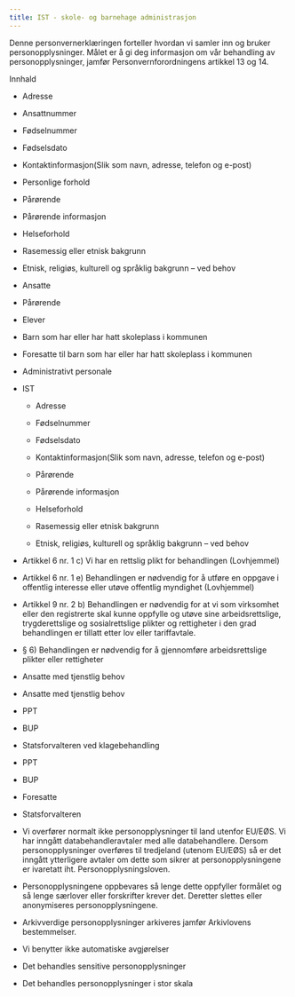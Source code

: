 ```yaml
---
title: IST - skole- og barnehage administrasjon
---
```



  

Denne personvernerklæringen forteller hvordan vi samler inn og bruker personopplysninger. Målet er å gi deg informasjon om vår behandling av personopplysninger, jamfør Personvernforordningens artikkel 13 og 14.

  

Innhald

*   Adresse  
    
*   Ansattnummer  
    
*   Fødselnummer  
    
*   Fødselsdato  
    
*   Kontaktinformasjon(Slik som navn, adresse, telefon og e-post)  
    
*   Personlige forhold  
    
*   Pårørende  
    
*   Pårørende informasjon  
    
*   Helseforhold  
    
*   Rasemessig eller etnisk bakgrunn  
    
*   Etnisk, religiøs, kulturell og språklig bakgrunn – ved behov  
    
*   Ansatte  
    
*   Pårørende  
    
*   Elever  
    
*   Barn som har eller har hatt skoleplass i kommunen  
    
*   Foresatte til barn som har eller har hatt skoleplass i kommunen  
    
*   Administrativt personale  
    
*   IST  
    
    *   Adresse
    
    *   Fødselnummer
    
    *   Fødselsdato
    
    *   Kontaktinformasjon(Slik som navn, adresse, telefon og e-post)
    
    *   Pårørende
    
    *   Pårørende informasjon
    
    *   Helseforhold
    
    *   Rasemessig eller etnisk bakgrunn
    
    *   Etnisk, religiøs, kulturell og språklig bakgrunn – ved behov
    
*   Artikkel 6 nr. 1 c) Vi har en rettslig plikt for behandlingen (Lovhjemmel)  
    
*   Artikkel 6 nr. 1 e) Behandlingen er nødvendig for å utføre en oppgave i offentlig interesse eller utøve offentlig myndighet (Lovhjemmel)  
    
*   Artikkel 9 nr. 2 b) Behandlingen er nødvendig for at vi som virksomhet eller den registrerte skal kunne oppfylle og utøve sine arbeidsrettslige, trygderettslige og sosialrettslige plikter og rettigheter i den grad behandlingen er tillatt etter lov eller tariffavtale.  
    
*   § 6) Behandlingen er nødvendig for å gjennomføre arbeidsrettslige plikter eller rettigheter  
    
*   Ansatte med tjenstlig behov  
    
*   Ansatte med tjenstlig behov  
    
*   PPT  
    
*   BUP  
    
*   Statsforvalteren ved klagebehandling  
    
*   PPT  
    
*   BUP  
    
*   Foresatte  
    
*   Statsforvalteren  
    
*   Vi overfører normalt ikke personopplysninger til land utenfor EU/EØS. Vi har inngått databehandleravtaler med alle databehandlere. Dersom personopplysninger overføres til tredjeland (utenom EU/EØS) så er det inngått ytterligere avtaler om dette som sikrer at personopplysningene er ivaretatt iht. Personopplysningsloven.  
    
*   Personopplysningene oppbevares så lenge dette oppfyller formålet og så lenge særlover eller forskrifter krever det. Deretter slettes eller anonymiseres personopplysningene.  
    
*   Arkivverdige personopplysninger arkiveres jamfør Arkivlovens bestemmelser.  
    
*   Vi benytter ikke automatiske avgjørelser  
    
*   Det behandles sensitive personopplysninger  
    
*   Det behandles personopplysninger i stor skala